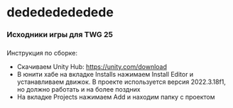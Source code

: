 # dedededededede
### Исходники игры для TWG 25
###    
Инструкция по сборке:
- Скачиваем Unity Hub: https://unity.com/download
- В юнити хабе на вкладке Installs нажимаем Install Editor и устанавливаем движок. В проекте используется версия 2022.3.18f1, но должно работать и на более поздних
- На вкладке Projects нажимаем Add и находим папку с проектом
